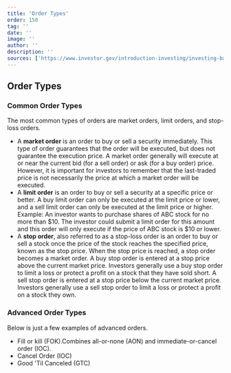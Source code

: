 ```yaml
---
title: 'Order Types'
order: 150
tag: ''
date: ''
image: ''
author: ''
description: ''
sources: ['https://www.investor.gov/introduction-investing/investing-basics/how-stock-markets-work/types-orders']
---
```


## Order Types

### Common Order Types

The most common types of orders are market orders, limit orders, and stop-loss orders.

- A **market order** is an order to buy or sell a security immediately. This type of order guarantees that the order will be executed, but does not guarantee the execution price. A market order generally will execute at or near the current bid (for a sell order) or ask (for a buy order) price. However, it is important for investors to remember that the last-traded price is not necessarily the price at which a market order will be executed.
- A **limit order** is an order to buy or sell a security at a specific price or better. A buy limit order can only be executed at the limit price or lower, and a sell limit order can only be executed at the limit price or higher. Example: An investor wants to purchase shares of ABC stock for no more than $10. The investor could submit a limit order for this amount and this order will only execute if the price of ABC stock is $10 or lower.
- A **stop order**, also referred to as a stop-loss order is an order to buy or sell a stock once the price of the stock reaches the specified price, known as the stop price. When the stop price is reached, a stop order becomes a market order.
    A buy stop order is entered at a stop price above the current market price. Investors generally use a buy stop order to limit a loss or protect a profit on a stock that they have sold short. A sell stop order is entered at a stop price below the current market price. Investors generally use a sell stop order to limit a loss or protect a profit on a stock they own.

### Advanced Order Types

Below is just a few examples of advanced orders. 

- Fill or kill (FOK).Combines all-or-none (AON) and immediate-or-cancel order (IOC).
- Cancel Order (IOC)
- Good 'Til Canceled (GTC) 